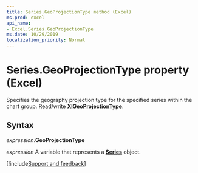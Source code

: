 ```yaml
---
title: Series.GeoProjectionType method (Excel)
ms.prod: excel
api_name:
- Excel.Series.GeoProjectionType
ms.date: 10/29/2019
localization_priority: Normal
---
```


# Series.GeoProjectionType property (Excel)

Specifies the geography projection type for the specified series within the chart group. Read/write **[XlGeoProjectionType](Excel.XlGeoProjectionType.md)**.


## Syntax

_expression_.**GeoProjectionType**

_expression_ A variable that represents a **[Series](Excel.Series(object).md)** object.




[!include[Support and feedback](~/includes/feedback-boilerplate.md)]